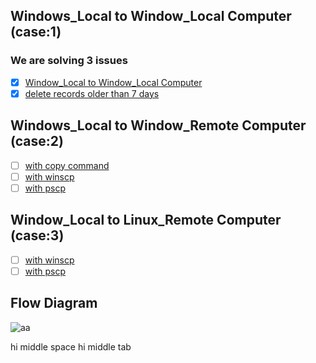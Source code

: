 ## Windows_Local to Window_Local Computer (case:1)
### We are solving 3 issues 
- [x] [Window_Local to Window_Local Computer](https://github.com/apoorvpandey-ap/WinSCP/issues/1)
- [x] [delete records older than 7 days](https://github.com/apoorvpandey-ap/WinSCP/issues/2)

## Windows_Local to Window_Remote Computer (case:2)
- [ ] [with copy command](https://github.com/apoorvpandey-ap/WinSCP/issues/3)
- [ ] [with winscp](https://github.com/apoorvpandey-ap/WinSCP/issues/5)
- [ ] [with pscp](https://github.com/apoorvpandey-ap/WinSCP/issues/6)

## Window_Local to Linux_Remote Computer (case:3)
- [ ] [with winscp](https://github.com/apoorvpandey-ap/WinSCP/issues/7)
- [ ] [with pscp](https://github.com/apoorvpandey-ap/WinSCP/issues/8)

## Flow Diagram 
![aa](https://user-images.githubusercontent.com/66588814/150294370-7d8bb5b7-a959-4f13-8ded-5549b99ec4b9.jpeg)

hi middle space
hi  middle  tab
